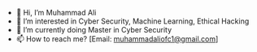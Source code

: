 - 👋 Hi, I’m Muhammad Ali
- 👀 I’m interested in Cyber Security, Machine Learning, Ethical Hacking
- 🌱 I’m currently doing Master in Cyber Security
- 📫 How to reach me? [Email: muhammadaliofc1@gmail.com]

<!---
ma-muhammadali/ma-muhammadali is a ✨ special ✨ repository because its `README.md` (this file) appears on your GitHub profile.
You can click the Preview link to take a look at your changes.
--->
